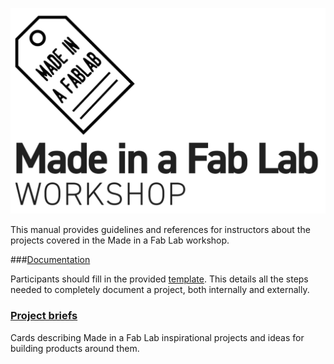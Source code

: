 ![](assets/branding.png)


<div style="height: 10%">
</div>

This manual provides guidelines and references for instructors about the
projects covered in the Made in a Fab Lab workshop.

###[Documentation](documentation.md)

Participants should fill in the provided [template](documentation.md). This details all the steps needed to completely document a project, both internally and externally.

### [Project briefs](project_briefs.md)

Cards describing Made in a Fab Lab inspirational projects and ideas for building products around them.

